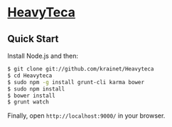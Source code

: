 # [HeavyTeca](http://github.com/krainet/Heavyteca) 

## Quick Start

Install Node.js and then:

```sh
$ git clone git://github.com/krainet/Heavyteca
$ cd Heavyteca
$ sudo npm -g install grunt-cli karma bower
$ sudo npm install
$ bower install
$ grunt watch
```

Finally, open `http://localhost:9000/` in your browser.

